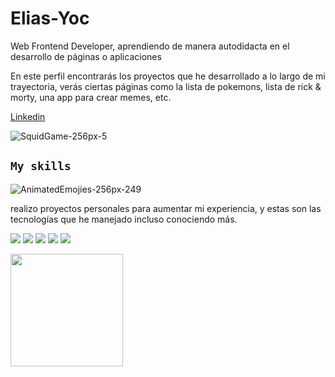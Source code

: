 # Elias-Yoc
<p>Web Frontend Developer, aprendiendo de manera autodidacta en el desarrollo de páginas o aplicaciones </p>
<p>En este perfil encontrarás los proyectos que he desarrollado a lo largo de mi trayectoria, verás ciertas páginas como la lista de pokemons, lista de rick & morty, una app para crear memes, etc.</p>

<a href="https://www.linkedin.com/in/elias-yoc-garc%C3%ADa/">Linkedin</a>

![SquidGame-256px-5](https://user-images.githubusercontent.com/64809211/146615905-5bc73733-7e27-406e-bb75-6783a61b81dc.gif)

## `My skills`
![AnimatedEmojies-256px-249](https://user-images.githubusercontent.com/64809211/146616201-7cdbaa07-1a38-42ff-9935-123fb9ba7ee2.gif)

<p>realizo proyectos personales para aumentar mi experiencia, y estas son las tecnologías que he manejado incluso conociendo más. </p>

![](https://img.shields.io/badge/HTML5-E34F26?style=for-the-badge&logo=html5&logoColor=white)
![](https://img.shields.io/badge/JavaScript-F7DF1E?style=for-the-badge&logo=javascript&logoColor=black)
![](https://img.shields.io/badge/CSS3-1572B6?style=for-the-badge&logo=css3&logoColor=white)
![](https://img.shields.io/badge/React-20232A?style=for-the-badge&logo=react&logoColor=61DAFB)
![](https://img.shields.io/badge/Redux-593D88?style=for-the-badge&logo=redux&logoColor=white)

<div align="left">
  <a href="https://github.com/EliasYoc">
  <img height="180em" src="https://github-readme-stats.vercel.app/api/top-langs/?username=EliasYoc&layout=compact&langs_count=7&theme=radical" />
</div>
